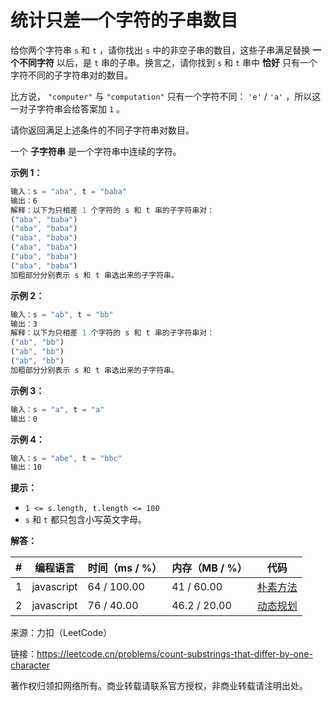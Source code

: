 # 统计只差一个字符的子串数目

给你两个字符串 `s` 和 `t` ，请你找出 `s` 中的非空子串的数目，这些子串满足替换 **一个不同字符** 以后，是 `t` 串的子串。换言之，请你找到 `s` 和 `t` 串中 **恰好** 只有一个字符不同的子字符串对的数目。

比方说， `"computer"` 与 `"computation"` 只有一个字符不同： `'e'` / `'a'` ，所以这一对子字符串会给答案加 `1` 。

请你返回满足上述条件的不同子字符串对数目。

一个 **子字符串** 是一个字符串中连续的字符。

**示例 1：**

``` javascript
输入：s = "aba", t = "baba"
输出：6
解释：以下为只相差 1 个字符的 s 和 t 串的子字符串对：
("aba", "baba")
("aba", "baba")
("aba", "baba")
("aba", "baba")
("aba", "baba")
("aba", "baba")
加粗部分分别表示 s 和 t 串选出来的子字符串。
```

**示例 2：**

``` javascript
输入：s = "ab", t = "bb"
输出：3
解释：以下为只相差 1 个字符的 s 和 t 串的子字符串对：
("ab", "bb")
("ab", "bb")
("ab", "bb")
加粗部分分别表示 s 和 t 串选出来的子字符串。
```

**示例 3：**

``` javascript
输入：s = "a", t = "a"
输出：0
```

**示例 4：**

``` javascript
输入：s = "abe", t = "bbc"
输出：10
```

**提示：**

- `1 <= s.length, t.length <= 100`
- `s` 和 `t` 都只包含小写英文字母。

**解答：**

**#**|**编程语言**|**时间（ms / %）**|**内存（MB / %）**|**代码**
--|--|--|--|--
1|javascript|64 / 100.00|41 / 60.00|[朴素方法](./javascript/ac_v1.js)
2|javascript|76 / 40.00|46.2 / 20.00|[动态规划](./javascript/ac_v2.js)

来源：力扣（LeetCode）

链接：https://leetcode.cn/problems/count-substrings-that-differ-by-one-character

著作权归领扣网络所有。商业转载请联系官方授权，非商业转载请注明出处。
